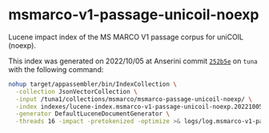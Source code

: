 # msmarco-v1-passage-unicoil-noexp

Lucene impact index of the MS MARCO V1 passage corpus for uniCOIL (noexp).

This index was generated on 2022/10/05 at Anserini commit [`252b5e`](https://github.com/castorini/anserini/commit/252b5e2087dd7b3b994d41a444d4ae0044519819) on `tuna` with the following command:

```bash
nohup target/appassembler/bin/IndexCollection \
  -collection JsonVectorCollection \
  -input /tuna1/collections/msmarco/msmarco-passage-unicoil-noexp/ \
  -index indexes/lucene-index.msmarco-v1-passage-unicoil-noexp.20221005.252b5e/ \
  -generator DefaultLuceneDocumentGenerator \
  -threads 16 -impact -pretokenized -optimize >& logs/log.msmarco-v1-passage-unicoil-noexp.20221005.252b5e &
```
